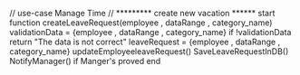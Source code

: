  // use-case Manage Time //
 ********* create new vacation ******
 start 
   function createLeaveRequest(employee , dataRange , category_name)
      validationData = {employee , dataRange , category_name}
      if !validationData return "The data is not correct"
      leaveRequest =  {employee , dataRange , category_name}
      updateEmployeeleaveRequest()
      SaveLeaveRequestInDB()
      NotifyManager()
      if Manger's proved
  end  